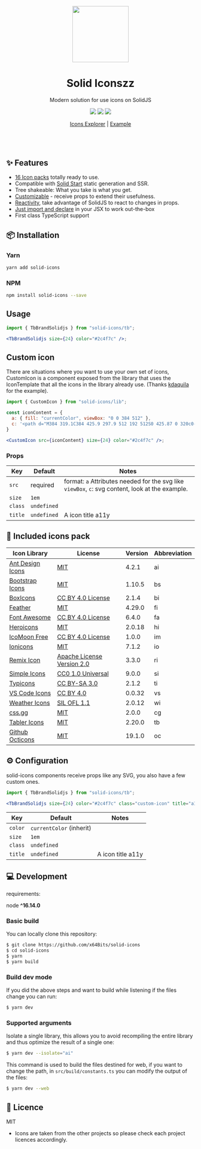 <p align="center">
<img src="https://assets.solidjs.com/banner?project=icons" height="150">
</p>

<h1 align="center">
Solid Iconszz
</h1>
<p align="center">
Modern solution for use icons on SolidJS
<p>

<p align="center">
  <a href="https://www.npmjs.com/package/solid-icons?activeTab=versions"><img src="https://badgen.net/npm/v/solid-icons"></a>
  <a href="https://github.com/x64Bits/solid-icons/blob/main/LICENSE"><img src="https://badgen.net/npm/license/solid-icons"></a>
  <a href="https://www.npmjs.com/package/solid-icons"><img src="https://badgen.net/npm/dt/solid-icons"></a>
<p>

<p align="center">
 <a href="https://solid-icons.vercel.app/">Icons Explorer</a> | <a href="https://github.com/x64Bits/solid-icons-web">Example</a> 
</p>

<h4 align="center">

</h4>
<br>
<br>

## ✨ Features

- [16 Icon packs](#-included-icons-pack) totally ready to use.
- Compatible with [Solid Start](https://github.com/solidjs/solid-start) static generation and SSR.
- Tree shakeable: What you take is what you get.
- [Customizable](#%EF%B8%8F-configuration) - receive props to extend their usefulness.
- [Reactivity](https://www.youtube.com/watch?v=J70HXl1KhWE), take advantage of SolidJS to react to changes in props.
- [Just import and declare](#usage) in your JSX to work out-the-box
- First class TypeScript support

## 📦 Installation

### Yarn

```bash
yarn add solid-icons
```

### NPM

```bash
npm install solid-icons --save
```

## Usage

```jsx
import { TbBrandSolidjs } from "solid-icons/tb";

<TbBrandSolidjs size={24} color="#2c4f7c" />;
```

## Custom icon

There are situations where you want to use your own set of icons, CustomIcon is a component exposed from the library that uses the IconTemplate that all the icons in the library already use. (Thanks [kdaquila](https://github.com/kdaquila) for the example).

```jsx
import { CustomIcon } from "solid-icons/lib";

const iconContent = {
  a: { fill: "currentColor", viewBox: "0 0 384 512" },
  c: '<path d="M384 319.1C384 425.9 297.9 512 192 512S0 425.87 0 320c0-58.67 27.82-106.8 54.57-134.1C69.54 169.3 96 179.8 96 201.5V287c0 35.17 27.97 64.5 63.16 64.94C194.9 352.5 224 323.6 224 288c0-88-175.1-96.12-52.15-277.2C185.35-8.92 216 .03 216 23.83 215.1 127 384 149.7 384 319.1z"/>',
}

<CustomIcon src={iconContent} size={24} color="#2c4f7c" />;
```

### Props

| Key     | Default     | Notes                                                                                            |
| ------- | ----------- | ------------------------------------------------------------------------------------------------ |
| `src`   | required    | format: `a` Attributes needed for the svg like `viewBox`, `c`: svg content, look at the example. |
| `size`  | `1em`       |                                                                                                  |
| `class` | `undefined` |                                                                                                  |
| `title` | `undefined` | A icon title a11y                                                                                |

## 🔋 Included icons pack

| Icon Library                                                       | License                                                                 | Version | Abbreviation |
| ------------------------------------------------------------------ | ----------------------------------------------------------------------- | ------- | ------------ |
| [Ant Design Icons](https://github.com/ant-design/ant-design-icons) | [MIT](https://opensource.org/licenses/MIT)                              | 4.2.1   | ai           |
| [Bootstrap Icons](https://github.com/twbs/icons)                   | [MIT](https://opensource.org/licenses/MIT)                              | 1.10.5  | bs           |
| [BoxIcons](https://github.com/atisawd/boxicons)                    | [CC BY 4.0 License](https://creativecommons.org/licenses/by/4.0/)       | 2.1.4   | bi           |
| [Feather](https://feathericons.com/)                               | [MIT](https://github.com/feathericons/feather/blob/master/LICENSE)      | 4.29.0  | fi           |
| [Font Awesome](https://fontawesome.com/)                           | [CC BY 4.0 License](https://creativecommons.org/licenses/by/4.0/)       | 6.4.0   | fa           |
| [Heroicons](https://github.com/refactoringui/heroicons)            | [MIT](https://github.com/tailwindlabs/heroicons/blob/master/LICENSE)    | 2.0.18  | hi           |
| [IcoMoon Free](https://github.com/Keyamoon/IcoMoon-Free)           | [CC BY 4.0 License](https://creativecommons.org/licenses/by/4.0/)       | 1.0.0   | im           |
| [Ionicons](https://ionicons.com/)                                  | [MIT](https://github.com/ionic-team/ionicons/blob/master/LICENSE)       | 7.1.2   | io           |
| [Remix Icon](https://github.com/Remix-Design/RemixIcon)            | [Apache License Version 2.0](http://www.apache.org/licenses/)           | 3.3.0   | ri           |
| [Simple Icons](https://simpleicons.org/)                           | [CC0 1.0 Universal](https://creativecommons.org/publicdomain/zero/1.0/) | 9.0.0   | si           |
| [Typicons](http://s-ings.com/typicons/)                            | [CC BY-SA 3.0](https://creativecommons.org/licenses/by-sa/3.0/)         | 2.1.2   | ti           |
| [VS Code Icons](https://github.com/microsoft/vscode-codicons)      | [CC BY 4.0](https://creativecommons.org/licenses/by/4.0/)               | 0.0.32  | vs           |
| [Weather Icons](https://erikflowers.github.io/weather-icons/)      | [SIL OFL 1.1](http://scripts.sil.org/OFL)                               | 2.0.12  | wi           |
| [css.gg](https://github.com/astrit/css.gg)                         | [MIT](https://opensource.org/licenses/MIT)                              | 2.0.0   | cg           |
| [Tabler Icons](https://github.com/tabler/tabler-icons)             | [MIT](https://opensource.org/licenses/MIT)                              | 2.20.0  | tb           |
| [Github Octicons](https://github.com/primer/octicons)              | [MIT](https://opensource.org/licenses/MIT)                              | 19.1.0  | oc           |

## ⚙️ Configuration

solid-icons components receive props like any SVG, you also have a few custom ones.

```jsx
import { TbBrandSolidjs } from "solid-icons/tb";

<TbBrandSolidjs size={24} color="#2c4f7c" class="custom-icon" title="a11y" />;
```

| Key     | Default                  | Notes             |
| ------- | ------------------------ | ----------------- |
| `color` | `currentColor` (inherit) |                   |
| `size`  | `1em`                    |                   |
| `class` | `undefined`              |                   |
| `title` | `undefined`              | A icon title a11y |

## 💻 Development

requirements:

node **^16.14.0**

### Basic build

You can locally clone this repository:

```bash
$ git clone https://github.com/x64Bits/solid-icons
$ cd solid-icons
$ yarn
$ yarn build
```

### Build dev mode

If you did the above steps and want to build while listening if the files change you can run:

```bash
$ yarn dev
```

### Supported arguments

Isolate a single library, this allows you to avoid recompiling the entire library and thus optimize the result of a single one:

```bash
$ yarn dev --isolate="ai"
```

This command is used to build the files destined for web, if you want to change the path, in `src/build/constants.ts` you can modify the output of the files:

```bash
$ yarn dev --web
```

## 📝 Licence

MIT

- Icons are taken from the other projects so please check each project licences accordingly.
